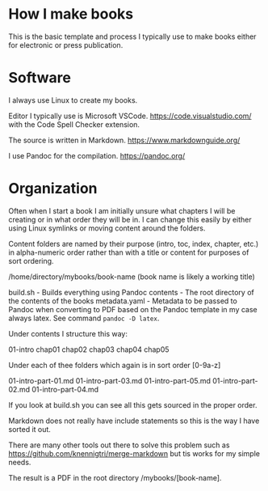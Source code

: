 # How I make books

This is the basic template and process I typically use
to make books either for electronic or press publication.

# Software

I always use Linux to create my books.

Editor I typically use is Microsoft VSCode. https://code.visualstudio.com/ with the Code Spell Checker extension.

The source is written in Markdown. https://www.markdownguide.org/

I use Pandoc for the compilation. https://pandoc.org/

# Organization

Often when I start a book I am initially unsure what
chapters I will be creating or in what order they will be in. I can change this easily by either using Linux symlinks
or moving content around the folders.

Content folders are named by their purpose (intro, toc, index, chapter, etc.) in alpha-numeric order rather than with a title or content for purposes of sort ordering.

/home/directory/mybooks/book-name (book name is likely a working title)

build.sh - Builds everything using Pandoc
contents - The root directory of the contents of the books
metadata.yaml - Metadata to be passed to Pandoc when converting to PDF based on the Pandoc template in my case always latex. See command `pandoc -D latex`.

Under contents I structure this way:

01-intro  chap01  chap02  chap03  chap04  chap05

Under each of thee folders which again is in sort order [0-9a-z]

01-intro-part-01.md  01-intro-part-03.md  01-intro-part-05.md
01-intro-part-02.md  01-intro-part-04.md

If you look at build.sh you can see all this gets sourced in the proper order.

Markdown does not really have include statements so this is the way I have sorted it out.

There are many other tools out there to solve this problem such as https://github.com/knennigtri/merge-markdown but tis works for my simple needs.

The result is a PDF in the root directory /mybooks/[book-name].

